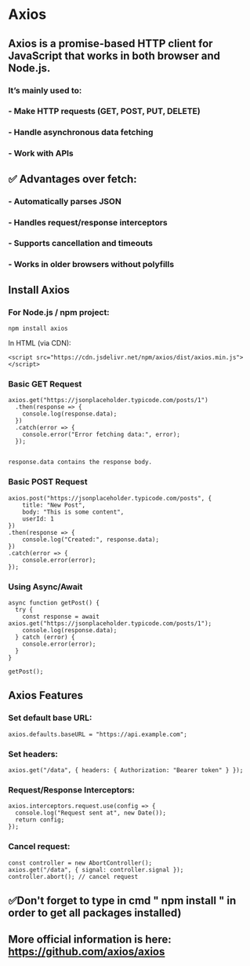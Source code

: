 # Axios

## Axios is a promise-based HTTP client for JavaScript that works in both browser and Node.js.

### It’s mainly used to:
### - Make HTTP requests (GET, POST, PUT, DELETE)
### - Handle asynchronous data fetching
### - Work with APIs

## ✅ Advantages over fetch:

### - Automatically parses JSON
### - Handles request/response interceptors
### - Supports cancellation and timeouts
### - Works in older browsers without polyfills

## Install Axios

### For Node.js / npm project:
```
npm install axios
```

In HTML (via CDN):
```
<script src="https://cdn.jsdelivr.net/npm/axios/dist/axios.min.js"></script>
```

### Basic GET Request
```
axios.get("https://jsonplaceholder.typicode.com/posts/1")
  .then(response => {
    console.log(response.data);
  })
  .catch(error => {
    console.error("Error fetching data:", error);
  });


response.data contains the response body.
```

### Basic POST Request
```
axios.post("https://jsonplaceholder.typicode.com/posts", {
    title: "New Post",
    body: "This is some content",
    userId: 1
})
.then(response => {
    console.log("Created:", response.data);
})
.catch(error => {
    console.error(error);
});
```

### Using Async/Await
```
async function getPost() {
  try {
    const response = await axios.get("https://jsonplaceholder.typicode.com/posts/1");
    console.log(response.data);
  } catch (error) {
    console.error(error);
  }
}

getPost();
```

## Axios Features

### Set default base URL:
```
axios.defaults.baseURL = "https://api.example.com";
```

### Set headers:
```
axios.get("/data", { headers: { Authorization: "Bearer token" } });
```

### Request/Response Interceptors:
```
axios.interceptors.request.use(config => {
  console.log("Request sent at", new Date());
  return config;
});
```

### Cancel request:
```
const controller = new AbortController();
axios.get("/data", { signal: controller.signal });
controller.abort(); // cancel request
```
## ✅Don't forget to type in cmd " npm install " in order to get all packages installed)

## More official information is here: https://github.com/axios/axios

